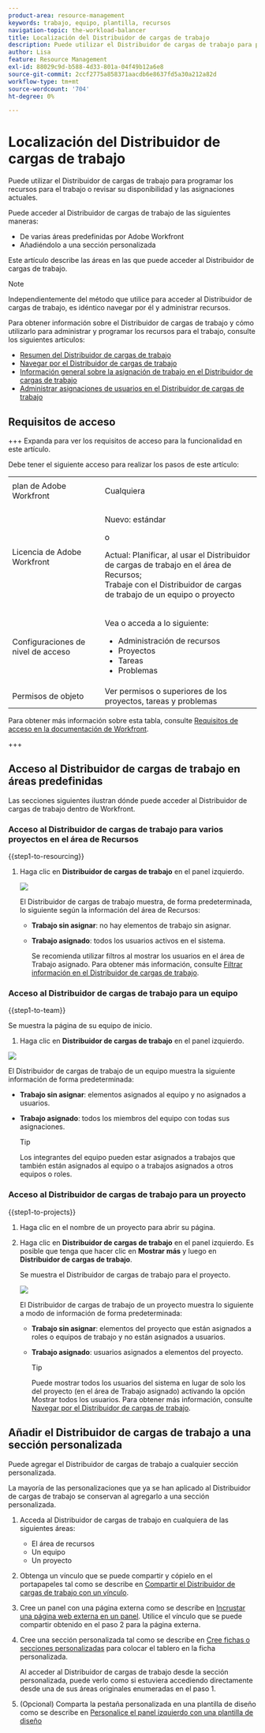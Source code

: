 ```yaml
---
product-area: resource-management
keywords: trabajo, equipo, plantilla, recursos
navigation-topic: the-workload-balancer
title: Localización del Distribuidor de cargas de trabajo
description: Puede utilizar el Distribuidor de cargas de trabajo para programar los recursos para el trabajo o revisar su disponibilidad y las asignaciones actuales.
author: Lisa
feature: Resource Management
exl-id: 88029c9d-b588-4d33-801a-04f49b12a6e8
source-git-commit: 2ccf2775a858371aacdb6e8637fd5a30a212a82d
workflow-type: tm+mt
source-wordcount: '704'
ht-degree: 0%

---
```


# Localización del Distribuidor de cargas de trabajo

Puede utilizar el Distribuidor de cargas de trabajo para programar los recursos para el trabajo o revisar su disponibilidad y las asignaciones actuales.

Puede acceder al Distribuidor de cargas de trabajo de las siguientes maneras:

* De varias áreas predefinidas por Adobe Workfront
* Añadiéndolo a una sección personalizada

Este artículo describe las áreas en las que puede acceder al Distribuidor de cargas de trabajo.

>[!NOTE]
>
>Independientemente del método que utilice para acceder al Distribuidor de cargas de trabajo, es idéntico navegar por él y administrar recursos.
>
>Para obtener información sobre el Distribuidor de cargas de trabajo y cómo utilizarlo para administrar y programar los recursos para el trabajo, consulte los siguientes artículos:
>
>* [Resumen del Distribuidor de cargas de trabajo](../../resource-mgmt/workload-balancer/overview-workload-balancer.md)
>* [Navegar por el Distribuidor de cargas de trabajo](../../resource-mgmt/workload-balancer/navigate-the-workload-balancer.md)
>* [Información general sobre la asignación de trabajo en el Distribuidor de cargas de trabajo](../../resource-mgmt/workload-balancer/assign-work-in-workload-balancer.md)
>* [Administrar asignaciones de usuarios en el Distribuidor de cargas de trabajo](../../resource-mgmt/workload-balancer/manage-user-allocations-workload-balancer.md)

## Requisitos de acceso

+++ Expanda para ver los requisitos de acceso para la funcionalidad en este artículo.

Debe tener el siguiente acceso para realizar los pasos de este artículo:

<table style="table-layout:auto"> 
 <col> 
 <col> 
 <tbody> 
  <tr> 
   <td role="rowheader">plan de Adobe Workfront</td> 
   <td> <p>Cualquiera </p> </td> 
  </tr> 
  <tr> 
   <td role="rowheader">Licencia de Adobe Workfront</td> 
   <td><p>Nuevo: estándar</p>
       <p>o</p>
       <p>Actual: Planificar, al usar el Distribuidor de cargas de trabajo en el área de Recursos;</br>
       Trabaje con el Distribuidor de cargas de trabajo de un equipo o proyecto</p></td>
  </tr> 
   <td role="rowheader">Configuraciones de nivel de acceso</td> 
   <td> <p>Vea o acceda a lo siguiente:</p> 
    <ul> 
     <li>Administración de recursos</li> 
     <li>Proyectos</li> 
     <li>Tareas</li> 
     <li>Problemas</li> 
    </ul> </td> 
  </tr> 
  <tr> 
   <td role="rowheader">Permisos de objeto</td> 
   <td>Ver permisos o superiores de los proyectos, tareas y problemas</td> 
  </tr> 
 </tbody> 
</table>

Para obtener más información sobre esta tabla, consulte [Requisitos de acceso en la documentación de Workfront](/help/quicksilver/administration-and-setup/add-users/access-levels-and-object-permissions/access-level-requirements-in-documentation.md).

+++

## Acceso al Distribuidor de cargas de trabajo en áreas predefinidas

Las secciones siguientes ilustran dónde puede acceder al Distribuidor de cargas de trabajo dentro de Workfront.

### Acceso al Distribuidor de cargas de trabajo para varios proyectos en el área de Recursos

{{step1-to-resourcing}}

1. Haga clic en **Distribuidor de cargas de trabajo** en el panel izquierdo.

   ![](assets/nwe-balancer-global.png)

   El Distribuidor de cargas de trabajo muestra, de forma predeterminada, lo siguiente según la información del área de Recursos:

   * **Trabajo sin asignar**: no hay elementos de trabajo sin asignar.
   * **Trabajo asignado**: todos los usuarios activos en el sistema.

     Se recomienda utilizar filtros al mostrar los usuarios en el área de Trabajo asignado. Para obtener más información, consulte [Filtrar información en el Distribuidor de cargas de trabajo](../workload-balancer/filter-information-workload-balancer.md).

### Acceso al Distribuidor de cargas de trabajo para un equipo

{{step1-to-team}}

Se muestra la página de su equipo de inicio.

1. Haga clic en **Distribuidor de cargas de trabajo** en el panel izquierdo.

![](assets/nwe-balancer-team-350x172.png)

El Distribuidor de cargas de trabajo de un equipo muestra la siguiente información de forma predeterminada:

* **Trabajo sin asignar**: elementos asignados al equipo y no asignados a usuarios.
* **Trabajo asignado**: todos los miembros del equipo con todas sus asignaciones.

  >[!TIP]
  >
  >Los integrantes del equipo pueden estar asignados a trabajos que también están asignados al equipo o a trabajos asignados a otros equipos o roles.

### Acceso al Distribuidor de cargas de trabajo para un proyecto

{{step1-to-projects}}

1. Haga clic en el nombre de un proyecto para abrir su página.
1. Haga clic en **Distribuidor de cargas de trabajo** en el panel izquierdo. Es posible que tenga que hacer clic en **Mostrar más** y luego en **Distribuidor de cargas de trabajo**.

   Se muestra el Distribuidor de cargas de trabajo para el proyecto.

   ![](assets/nwe-balancer-project-350x152.png)

   El Distribuidor de cargas de trabajo de un proyecto muestra lo siguiente a modo de información de forma predeterminada:

   * **Trabajo sin asignar**: elementos del proyecto que están asignados a roles o equipos de trabajo y no están asignados a usuarios.
   * **Trabajo asignado**: usuarios asignados a elementos del proyecto.

     >[!TIP]
     >
     >Puede mostrar todos los usuarios del sistema en lugar de solo los del proyecto (en el área de Trabajo asignado) activando la opción Mostrar todos los usuarios. Para obtener más información, consulte [Navegar por el Distribuidor de cargas de trabajo](../workload-balancer/navigate-the-workload-balancer.md).


## Añadir el Distribuidor de cargas de trabajo a una sección personalizada

Puede agregar el Distribuidor de cargas de trabajo a cualquier sección personalizada.

La mayoría de las personalizaciones que ya se han aplicado al Distribuidor de cargas de trabajo se conservan al agregarlo a una sección personalizada.

1. Acceda al Distribuidor de cargas de trabajo en cualquiera de las siguientes áreas:

   * El área de recursos
   * Un equipo
   * Un proyecto

1. Obtenga un vínculo que se puede compartir y cópielo en el portapapeles tal como se describe en [Compartir el Distribuidor de cargas de trabajo con un vínculo](../../resource-mgmt/workload-balancer/share-link-for-workload-balancer.md).
1. Cree un panel con una página externa como se describe en [Incrustar una página web externa en un panel](../../reports-and-dashboards/dashboards/creating-and-managing-dashboards/embed-external-web-page-dashboard.md). Utilice el vínculo que se puede compartir obtenido en el paso 2 para la página externa.

   <!--
      (NOTE: ensure this stays correct)
      -->

1. Cree una sección personalizada tal como se describe en [Cree fichas o secciones personalizadas](../../workfront-basics/manage-your-account-and-profile/configuring-your-user-profile/create-custom-tabs.md) para colocar el tablero en la ficha personalizada.

   Al acceder al Distribuidor de cargas de trabajo desde la sección personalizada, puede verlo como si estuviera accediendo directamente desde una de sus áreas originales enumeradas en el paso 1.

   <!--
      (NOTE: ensure this stays correct)
     -->

1. (Opcional) Comparta la pestaña personalizada en una plantilla de diseño como se describe en [Personalice el panel izquierdo con una plantilla de diseño](../../administration-and-setup/customize-workfront/use-layout-templates/customize-left-panel.md)


<!--
For a team:

* From the Workload Balancer section of a team.

  You can adjust allocations and review or assign work from multiple projects to individual team members.

For a project:

  You can do the following when you use the Workload Balancer within a project:

   * Assign work on the project to users already assigned other work on the project.
   * Assign work to any user that might not be on the project.

   * View additional work that users are assigned to on other projects.
   * Adjust user allocations to work items.-->